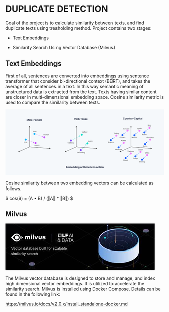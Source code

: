 # DUPLICATE DETECTION
Goal of the project is to calculate similarity between texts, and find duplicate texts using tresholding method. Project contains two stages:

* Text Embeddings

* Similarity Search Using Vector Database (Milvus)

## Text Embeddings
First of all, sentences are converted into embeddings using sentence transformer that consider bi-directional context (BERT), and takes the average of all sentences in a text. In this way semantic meaning of unstructured data is extracted from the text. Texts having similar content are closer in multi-dimensional embedding space. Cosine similarity metric is used to compare the similarity between texts.

  ![](images/embedding.png?raw=true "Text Embeddings")

Cosine similarity between two embedding vectors can be calculated as follows.

$ cos(θ) = (A • B) / (‖A‖ * ‖B‖) $

## Milvus

![](images/milvus.png?raw=true "Vector Database")

The Milvus vector database is designed to store and manage, and index high dimensional vector embeddings. It is utilized to accelerate the similarity search. Milvus is installed using Docker Compose. Details can be found in the following link: 

https://milvus.io/docs/v2.0.x/install_standalone-docker.md





